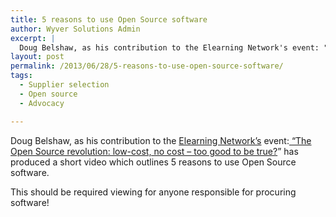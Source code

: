 ```yaml
---
title: 5 reasons to use Open Source software
author: Wyver Solutions Admin
excerpt: |
  Doug Belshaw, as his contribution to the Elearning Network's event: "The Open Source revolution: low-cost, no cost - too good to be true?" has produced a short video which outlines 5 reasons to use Open Source software.
layout: post
permalink: /2013/06/28/5-reasons-to-use-open-source-software/
tags:
  - Supplier selection
  - Open source
  - Advocacy

---
```

Doug Belshaw, as his contribution to the [Elearning Network&#8217;s][2] event:[ &#8220;The Open Source revolution: low-cost, no cost &#8211; too good to be true?][3]&#8221; has produced a short video which outlines 5 reasons to use Open Source software.

This should be required viewing for anyone responsible for procuring software!

 [1]: elearningnetwork.org
 [2]: http://www.elearningnetwork.org/
 [3]: http://www.elearningnetwork.org/events/open-source
